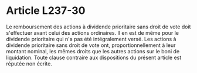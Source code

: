 # Article L237-30

Le remboursement des actions à dividende prioritaire sans droit de vote doit s'effectuer avant celui des actions ordinaires.   Il en est de même pour le dividende prioritaire qui n'a pas été intégralement versé.   Les actions à dividende prioritaire sans droit de vote ont, proportionnellement à leur montant nominal, les mêmes droits que les autres actions sur le boni de liquidation.   Toute clause contraire aux dispositions du présent article est réputée non écrite.